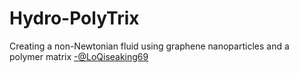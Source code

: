 # Hydro-PolyTrix
Creating a non-Newtonian fluid using graphene nanoparticles and a polymer matrix [ -@LoQiseaking69]()

